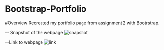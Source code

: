# Bootstrap-Portfolio

#Overview
Recreated my portfolio page from assignment 2 with Bootrstrap.

-- Snapshot of the webpage
![snapshot](./images/01-bootstrap-portfolio-snap.png)

--Link to webpage
![link](https://toniy97.github.io/Bootstrap-Portfolio/)